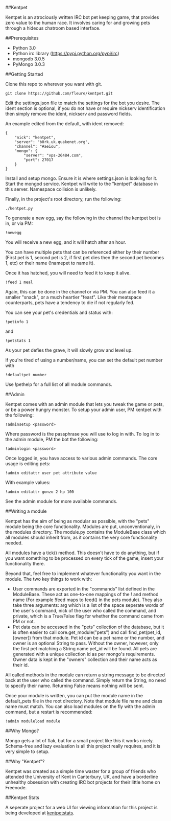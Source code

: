 ##Kentpet

Kentpet is an atrociously written IRC bot pet keeping game, that provides zero value to the human race. It involves caring for and growing pets through a hideous chatroom based interface.

##Prerequisites

* Python 3.0
* Python irc library (https://pypi.python.org/pypi/irc)
* mongodb 3.0.5
* PyMongo 3.0.3

##Getting Started

Clone this repo to wherever you want with git.

```
git clone https://github.com/fleure/kentpet.git
```

Edit the settings.json file to match the settings for the bot you desire. The ident section is optional, if you do not have or require nickserv identification then simply remove the ident, nickserv and password fields.

An example edited from the default, with ident removed:

```
{
    "nick": "kentpet",
    "server": "b0rk.uk.quakenet.org",
    "channel": "#aeiou",
    "mongo": {
        "server": "vps-26484.com",
        "port": 27017
    }
}
```

Install and setup mongo. Ensure it is where settings.json is looking for it. Start the mongod service. Kentpet will write to the "kentpet" database in this server. Namespace collision is unlikely.

Finally, in the project's root directory, run the following:

```
./kentpet.py
```

To generate a new egg, say the following in the channel the kentpet bot is in, or via PM:

```
!newegg
```

You will receive a new egg, and it will hatch after an hour.

You can have multiple pets that can be referenced either by their number (First pet is 1, second pet is 2, if first pet dies then the second pet becomes 1, etc) or their name (!namepet <number> <name> to name it).

Once it has hatched, you will need to feed it to keep it alive.
```
!feed 1 meal
```

Again, this can be done in the channel or via PM. You can also feed it a smaller "snack", or a much heartier "feast". Like their meatspace counterparts, pets have a tendency to die if not regularly fed.

You can see your pet's credentials and status with:

```
!petinfo 1
```

and

```
!petstats 1
```

As your pet defies the grave, it will slowly grow and level up.

If you're tired of using a number/name, you can set the default pet number with

```
!defaultpet number
```

Use !pethelp for a full list of all module commands.

##Admin

Kentpet comes with an admin module that lets you tweak the game or pets, or be a power hungry monster. To setup your admin user, PM kentpet with the following:

```
!adminsetup <password>
```

Where password is the passphrase you will use to log in with. To log in to the admin module, PM the bot the following:

```
!adminlogin <password>
```

Once logged in, you have access to various admin commands. The core usage is editing pets:

```
!admin editattr user pet attribute value
```

With example values:

```
!admin editattr gonzo 2 hp 100
```

See the admin module for more available commands.

##Writing a module

Kentpet has the aim of being as modular as possible, with the "pets" module being the core functionality. Modules are put, unconventionaly, in the modules directory. The module.py contains the ModuleBase class which all modules should inherit from, as it contains the very core functionality needed.

All modules have a tick() method. This doesn't have to do anything, but if you want something to be processed on every tick of the game, insert your functionality there.

Beyond that, feel free to implement whatever functionality you want in the module. The two key things to work with:

* User commands are exported in the "commands" list defined in the ModuleBase. These act as one-to-one mappings of the !<command> and method name (For example !feed maps to feed() in the pets module). They also take three arguments: arg which is a list of the space seperate words of the user's command, nick of the user who called the command, and private, which is a True/False flag for whether the command came from PM or not. 
* Pet data can be accessed in the "pets" collection of the database, but it is often easier to call core.get_module("pets") and call find_pet(pet_id, [owner]) from that module. Pet id can be a pet name or the number, and owner is an optional String to pass. Without the owner, however, only the first pet matching a String name pet_id will be found. All pets are generated with a unique collection id as per mongo's requirements. Owner data is kept in the "owners" collection and their name acts as their id.

All called methods in the module can return a string message to be directed back at the user who called the command. Simply return the String, no need to specify their name. Returning False means nothing will be sent.

Once your module is written, you can put the module name in the default_pets file in the root directory. Note that module file name and class name must match. You can also load modules on the fly with the admin command, but a restart is recommended:

```
!admin moduleload module
```

##Why Mongo?

Mongo gets a lot of flak, but for a small project like this it works nicely. Schema-free and lazy evaluation is all this project really requires, and it is very simple to setup.

##Why "Kentpet"?

Kentpet was created as a simple time waster for a group of friends who attended the University of Kent in Canterbury, UK, and have a borderline unhealthy obsession with creating IRC bot projects for their little home on Freenode.

##Kentpet Stats

A seperate project for a web UI for viewing information for this project is being developed at [kentpetstats].

[kentpetstats]: https://github.com/stevewest/kentpetstats
